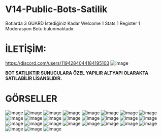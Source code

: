 # V14-Public-Bots-Satilik
Botlarda 3 GUARD
İstediğiniz Kadar Welcome
1 Stats
1 Register
1 Moderasyon Botu bulunmaktadır.
# İLETİŞİM:
https://discord.com/users/1194284044184195103
![image](https://github.com/EmdocsDev/V14-Public-Bots-Satilik/assets/161200256/57bdc6a8-945f-47b0-93ea-a39d0fd642d2)

**BOT SATILIKTIR SUNUCULARA ÖZEL YAPILIR ALTYAPI OLARAKTA SATILABİLİR LİSANSLIDIR.**

# GÖRSELLER
![image](https://github.com/EmdocsDev/V14-Public-Bots-Satilik/assets/161200256/783f58c0-2119-4084-b78b-537f2d313785)
![image](https://github.com/EmdocsDev/V14-Public-Bots-Satilik/assets/161200256/0efe8981-057f-49bd-90b4-387aa95d27c0)
![image](https://github.com/EmdocsDev/V14-Public-Bots-Satilik/assets/161200256/861c82ac-243a-447d-9a1c-2ed6917e7227)
![image](https://github.com/EmdocsDev/V14-Public-Bots-Satilik/assets/161200256/139a2187-8e9a-4084-8fda-47ab17908ecf)
![image](https://github.com/EmdocsDev/V14-Public-Bots-Satilik/assets/161200256/e0cb3980-56f7-41fa-a491-7bc9292e3efb)
![image](https://github.com/EmdocsDev/V14-Public-Bots-Satilik/assets/161200256/0f1d0d08-9fe7-45f7-9673-a9fedf9052c5)
![image](https://github.com/EmdocsDev/V14-Public-Bots-Satilik/assets/161200256/34fae327-a7a4-4f6d-8b14-51253292f586)
![image](https://github.com/EmdocsDev/V14-Public-Bots-Satilik/assets/161200256/a34ed761-2a5e-4ec3-a1f3-070e7583d823)
![image](https://github.com/EmdocsDev/V14-Public-Bots-Satilik/assets/161200256/38a7926f-a6e6-4035-8e51-24c25c8f4940)
![image](https://github.com/EmdocsDev/V14-Public-Bots-Satilik/assets/161200256/a1dd5adf-4808-4f81-9e32-4a5354eff920)
![image](https://github.com/EmdocsDev/V14-Public-Bots-Satilik/assets/161200256/32d80d34-b54b-4e4a-bf79-35b2481c1cac)
![image](https://github.com/EmdocsDev/V14-Public-Bots-Satilik/assets/161200256/b1a0ec5a-cda0-47c5-ad74-2c409e01ce4b)
![image](https://github.com/EmdocsDev/V14-Public-Bots-Satilik/assets/161200256/60db3b15-a86d-4141-ac2a-270c95904b9b)
![image](https://github.com/EmdocsDev/V14-Public-Bots-Satilik/assets/161200256/403099bd-ac97-4340-a21e-7139a2d6d433)
![image](https://github.com/EmdocsDev/V14-Public-Bots-Satilik/assets/161200256/43301560-28ea-40bd-ae4c-6ae10261e3c6)
![image](https://github.com/EmdocsDev/V14-Public-Bots-Satilik/assets/161200256/d708dad9-088e-48c2-9f19-a17411747442)
![image](https://github.com/EmdocsDev/V14-Public-Bots-Satilik/assets/161200256/b80ac839-9172-4c99-af7e-dc3dd6aa4fad)
![image](https://github.com/EmdocsDev/V14-Public-Bots-Satilik/assets/161200256/99cb824d-fd71-4628-8944-4520e9c3e6ad)
![image](https://github.com/EmdocsDev/V14-Public-Bots-Satilik/assets/161200256/96834179-9d02-47c7-9f04-a38ec5ddeeee)
![image](https://github.com/EmdocsDev/V14-Public-Bots-Satilik/assets/161200256/4ad3e55e-db45-4f2c-b168-850f49e9fa0d)
![image](https://github.com/EmdocsDev/V14-Public-Bots-Satilik/assets/161200256/673f7f9a-e25f-47f2-8382-12217aaff2cd)
![image](https://github.com/EmdocsDev/V14-Public-Bots-Satilik/assets/161200256/3fe3aa2d-420b-4e3b-858f-5a3458c0e3ba)
![image](https://github.com/EmdocsDev/V14-Public-Bots-Satilik/assets/161200256/7ed1e833-b157-4933-87fd-ae841b16fbcf)
![image](https://github.com/EmdocsDev/V14-Public-Bots-Satilik/assets/161200256/a53cdf4c-472d-4015-a49b-1013a1f7d3e9)
![image](https://github.com/EmdocsDev/V14-Public-Bots-Satilik/assets/161200256/896d5521-2ce1-4b11-b03f-80ad13b056ad)
![image](https://github.com/EmdocsDev/V14-Public-Bots-Satilik/assets/161200256/631abf8d-ebff-4ba9-96cd-3638db071f88)
![image](https://github.com/EmdocsDev/V14-Public-Bots-Satilik/assets/161200256/fd95f8aa-b5db-4350-84f1-85e61101df6a)



























